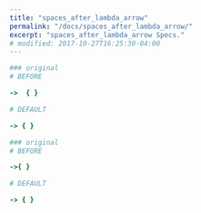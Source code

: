 ```yaml
---
title: "spaces_after_lambda_arrow"
permalink: "/docs/spaces_after_lambda_arrow/"
excerpt: "spaces_after_lambda_arrow Specs."
# modified: 2017-10-27T16:25:30-04:00
---
```

```ruby
### original
# BEFORE

->  { }

```
```ruby
# DEFAULT

-> { }

```
```ruby
### original
# BEFORE

->{ }

```
```ruby
# DEFAULT

-> { }

```
